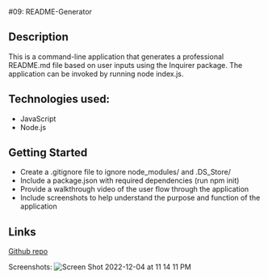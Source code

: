 #09: README-Generator

## Description
This is a command-line application that generates a professional README.md file based on user inputs using the Inquirer package. The application can be invoked by running node index.js.

## Technologies used: 
- JavaScript 
- Node.js

## Getting Started
- Create a .gitignore file to ignore node_modules/ and .DS_Store/
- Include a package.json with required dependencies (run npm init)
- Provide a walkthrough video of the user flow through the application
- Include screenshots to help understand the purpose and function of the application

## Links
[Github repo](https://github.com/kagebright/README-Generator)

Screenshots: 
![Screen Shot 2022-12-04 at 11 14 11 PM](https://user-images.githubusercontent.com/113262558/205548546-e25d852e-630a-48b0-89b6-ffa1e1de4094.png)
